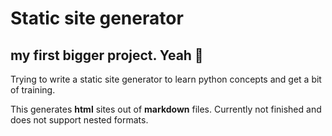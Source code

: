 # Static site generator

## my first bigger project. Yeah 🙂

Trying to write a static site generator to learn python concepts and get a bit of training.

This generates **html** sites out of **markdown** files. Currently not finished and does not support nested formats.